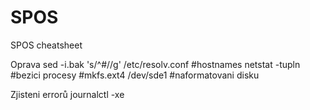 # SPOS
SPOS cheatsheet

Oprava
sed -i.bak 's/^\#//g' /etc/resolv.conf #hostnames
netstat -tupln #bezici procesy
#mkfs.ext4 /dev/sde1 #naformatovani disku

Zjisteni errorů
journalctl -xe

